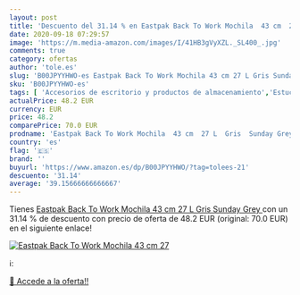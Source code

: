 ```yaml
---
layout: post
title: 'Descuento del 31.14 % en Eastpak Back To Work Mochila  43 cm  27 '
date: 2020-09-18 07:29:57
image: 'https://m.media-amazon.com/images/I/41HB3gVyXZL._SL400_.jpg'
comments: true
category: ofertas
author: 'tole.es'
slug: 'B00JPYYHWO-es Eastpak Back To Work Mochila 43 cm 27 L Gris Sunday Grey'
sku: 'B00JPYYHWO-es'
tags: [ 'Accesorios de escritorio y productos de almacenamiento','Estuches escolares','Herramientas de mano para jardinería','Jardinería','Jardín','Material de oficina','Materiales, organizadores y dispensadores de escritorio','Oficina y papelería','Tijeras de podar para jardinería','mochila', ]
actualPrice: 48.2 EUR
currency: EUR
price: 48.2
comparePrice: 70.0 EUR
prodname: 'Eastpak Back To Work Mochila  43 cm  27 L  Gris  Sunday Grey '
country: 'es'
flag: '🇪🇸'
brand: ''
buyurl: 'https://www.amazon.es/dp/B00JPYYHWO/?tag=tolees-21'
descuento: '31.14'
average: '39.15666666666667'
---
```


Tienes [Eastpak Back To Work Mochila  43 cm  27 L  Gris  Sunday Grey ](https://www.amazon.es/dp/B00JPYYHWO/?tag=tolees-21) con un 31.14 % de descuento con precio de oferta de 48.2 EUR (original: 70.0 EUR) en el siguiente enlace!

[![Eastpak Back To Work Mochila  43 cm  27 ](https://m.media-amazon.com/images/I/41HB3gVyXZL._SL400_.jpg)](https://www.amazon.es/dp/B00JPYYHWO/?tag=tolees-21)

ℹ️:


[🛒 Accede a la oferta!!](https://www.amazon.es/dp/B00JPYYHWO/?tag=tolees-21)
